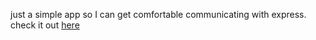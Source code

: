 just a simple app so I can get comfortable communicating with express. check it out [here](https://placement-app.lindeneg.org)